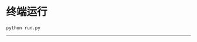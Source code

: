 # 终端运行

```shell
python run.py
```
***************************************************************************************************************************************************************************************************************************************************************************************************************************************************************************************************************************************************************************************************